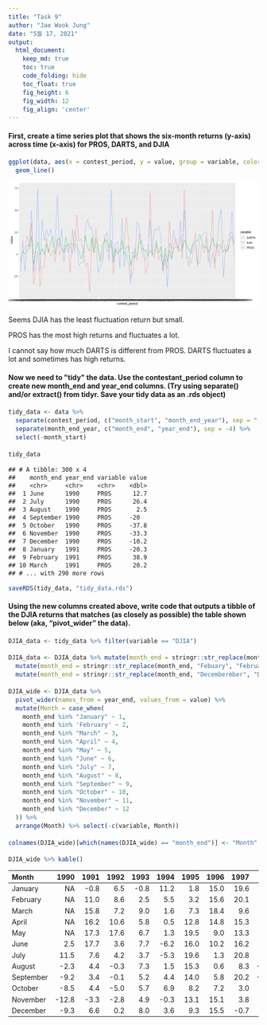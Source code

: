 ```yaml
---
title: "Task 9"
author: "Jae Wook Jung"
date: "5월 17, 2021"
output:
  html_document:  
    keep_md: true
    toc: true
    code_folding: hide
    toc_float: true
    fig_height: 6
    fig_width: 12
    fig_align: 'center'
---
```







#### First, create a time series plot that shows the six-month returns (y-axis) across time (x-axis) for PROS, DARTS, and DJIA


```r
ggplot(data, aes(x = contest_period, y = value, group = variable, color = variable)) +
  geom_line()
```

![](Task-9_files/figure-html/unnamed-chunk-2-1.png)<!-- -->

Seems DJIA has the least fluctuation return but small. 

PROS has the most high returns and fluctuates a lot.

I cannot say how much DARTS is different from PROS. DARTS fluctuates a lot and sometimes has high returns.

#### Now we need to "tidy" the data. Use the contestant_period column to create new month_end and year_end columns. (Try using separate() and/or extract() from tidyr. Save your tidy data as an .rds object)


```r
tidy_data <- data %>% 
  separate(contest_period, c("month_start", "month_end_year"), sep = "-") %>% 
  separate(month_end_year, c("month_end", "year_end"), sep = -4) %>% 
  select(-month_start)

tidy_data
```

```
## # A tibble: 300 x 4
##    month_end year_end variable value
##    <chr>     <chr>    <chr>    <dbl>
##  1 June      1990     PROS      12.7
##  2 July      1990     PROS      26.4
##  3 August    1990     PROS       2.5
##  4 September 1990     PROS     -20  
##  5 October   1990     PROS     -37.8
##  6 November  1990     PROS     -33.3
##  7 December  1990     PROS     -10.2
##  8 January   1991     PROS     -20.3
##  9 February  1991     PROS      38.9
## 10 March     1991     PROS      20.2
## # ... with 290 more rows
```

```r
saveRDS(tidy_data, "tidy_data.rds")
```

#### Using the new columns created above, write code that outputs a tibble of the DJIA returns that matches (as closely as possible) the table shown below (aka, “pivot_wider” the data).


```r
DJIA_data <- tidy_data %>% filter(variable == "DJIA")

DJIA_data <- DJIA_data %>% mutate(month_end = stringr::str_replace(month_end, "Dec.", "December")) %>% 
  mutate(month_end = stringr::str_replace(month_end, "Febuary", "February")) %>% 
  mutate(month_end = stringr::str_replace(month_end, "Decembermber", "December"))

DJIA_wide <- DJIA_data %>% 
  pivot_wider(names_from = year_end, values_from = value) %>% 
  mutate(Month = case_when(
    month_end %in% "January" ~ 1,
    month_end %in% 'February' ~ 2,
    month_end %in% "March" ~ 3,
    month_end %in% "April" ~ 4,
    month_end %in% "May" ~ 5,
    month_end %in% "June" ~ 6,
    month_end %in% "July" ~ 7,
    month_end %in% "August" ~ 8,
    month_end %in% "September" ~ 9,
    month_end %in% "October" ~ 10,
    month_end %in% "November" ~ 11,
    month_end %in% "December" ~ 12
  )) %>% 
  arrange(Month) %>% select(-c(variable, Month))

colnames(DJIA_wide)[which(names(DJIA_wide) == "month_end")] <- "Month"

DJIA_wide %>% kable()
```



|Month     |  1990| 1991| 1992| 1993| 1994| 1995| 1996| 1997|  1998|
|:---------|-----:|----:|----:|----:|----:|----:|----:|----:|-----:|
|January   |    NA| -0.8|  6.5| -0.8| 11.2|  1.8| 15.0| 19.6|  -0.3|
|February  |    NA| 11.0|  8.6|  2.5|  5.5|  3.2| 15.6| 20.1|  10.7|
|March     |    NA| 15.8|  7.2|  9.0|  1.6|  7.3| 18.4|  9.6|   7.6|
|April     |    NA| 16.2| 10.6|  5.8|  0.5| 12.8| 14.8| 15.3|  22.5|
|May       |    NA| 17.3| 17.6|  6.7|  1.3| 19.5|  9.0| 13.3|  10.6|
|June      |   2.5| 17.7|  3.6|  7.7| -6.2| 16.0| 10.2| 16.2|  15.0|
|July      |  11.5|  7.6|  4.2|  3.7| -5.3| 19.6|  1.3| 20.8|   7.1|
|August    |  -2.3|  4.4| -0.3|  7.3|  1.5| 15.3|  0.6|  8.3| -13.1|
|September |  -9.2|  3.4| -0.1|  5.2|  4.4| 14.0|  5.8| 20.2| -11.8|
|October   |  -8.5|  4.4| -5.0|  5.7|  6.9|  8.2|  7.2|  3.0|    NA|
|November  | -12.8| -3.3| -2.8|  4.9| -0.3| 13.1| 15.1|  3.8|    NA|
|December  |  -9.3|  6.6|  0.2|  8.0|  3.6|  9.3| 15.5| -0.7|    NA|

